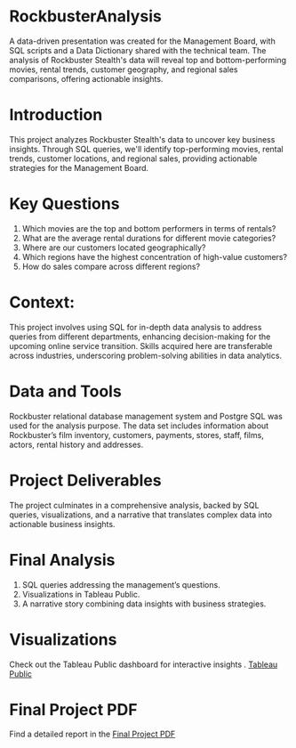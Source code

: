 # RockbusterAnalysis
A data-driven presentation was created for the Management Board, with SQL scripts and a Data Dictionary shared with the technical team. The analysis of Rockbuster Stealth's data will reveal top and bottom-performing movies, rental trends, customer geography, and regional sales comparisons, offering actionable insights.
# Introduction
This project analyzes Rockbuster Stealth's data to uncover key business insights. Through SQL queries, we'll identify top-performing movies, rental trends, customer locations, and regional sales, providing actionable strategies for the Management Board.
# Key Questions
1. Which movies are the top and bottom performers in terms of rentals?
2. What are the average rental durations for different movie categories?
3. Where are our customers located geographically?
4. Which regions have the highest concentration of high-value customers?
5. How do sales compare across different regions?
# Context: 
This project involves using SQL for in-depth data analysis to address queries from different departments, enhancing decision-making for the upcoming online service transition. Skills acquired here are transferable across industries, underscoring problem-solving abilities in data analytics.
# Data and Tools
Rockbuster relational database management system and Postgre SQL was used for the analysis purpose. The data set includes information about Rockbuster’s film inventory, customers, payments, stores, staff, films, actors, rental history and addresses.
# Project Deliverables
The project culminates in a comprehensive analysis, backed by SQL queries, visualizations, and a narrative that translates complex data into actionable business insights.
# Final Analysis
1. SQL queries addressing the management’s questions.
2. Visualizations in Tableau Public.
3. A narrative story combining data insights with business strategies.
# Visualizations
 Check out the Tableau Public dashboard for interactive insights .
 [Tableau Public](https://public.tableau.com/views/RockbusterAnalysis_17231244848110/Top10Countries?:language=en-US&publish=yes&:sid=&:redirect=auth&:display_count=n&:origin=viz_share_link)
# Final Project PDF
Find a detailed report in the [Final Project PDF](https://github.com/harshitaj99/RockbusterAnalysis/blob/main/PPT_3.10.pdf)

